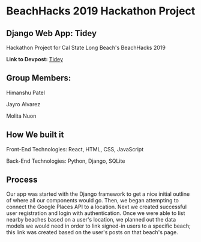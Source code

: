 # BeachHacks 2019 Hackathon Project
## Django Web App: Tidey
Hackathon Project for Cal State Long Beach's BeachHacks 2019

**Link to Devpost:** [Tidey](https://devpost.com/software/beachcleaning)

## Group Members:
Himanshu Patel

Jayro Alvarez

Molita Nuon

## How We built it

Front-End Technologies: React, HTML, CSS, JavaScript

Back-End Technologies: Python, Django, SQLite

## Process
Our app was started with the Django framework to get a nice initial outline of where all our components would go. Then, we began attempting to connect the Google Places API to a location. Next we created successful user registration and login with authentication. Once we were able to list nearby beaches based on a user's location, we planned out the data models we would need in order to link signed-in users to a specific beach; this link was created based on the user's posts on that beach's page.
